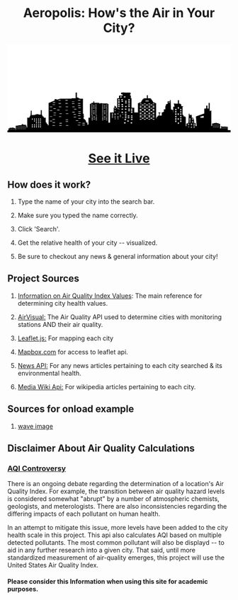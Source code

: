 <h1 align="center"> Aeropolis: How's the Air in Your City? </h1>

<img src="https://github.com/zempo/Aeropolis/blob/master/docs/media/City.svg" alt="picture of city" height="200" width="898" />
<h1 align="center" href="https://zempo.github.io/Aeropolis/">
<a align="center" href="https://zempo.github.io/Aeropolis/">
See it Live
</a> 
</h1>

## How does it work?

1. Type the name of your city into the search bar.

2. Make sure you typed the name correctly.

3. Click 'Search'.

4. Get the relative health of your city -- visualized.

5. Be sure to checkout any news & general information about your city!

## Project Sources

1. [Information on Air Quality Index Values](https://airnow.gov/index.cfm?action=aqibasics.aqi): The main reference for determining city health values.

2. [AirVisual:](https://api-docs.airvisual.com/) The Air Quality API used to determine cities with monitoring stations AND their air quality.

3. [Leaflet.js:](https://leafletjs.com/examples/quick-start/) For mapping each city

4. [Mapbox.com](https://www.mapbox.com/) for access to leaflet api. 

5. [News API:](https://newsapi.org/) For any news articles pertaining to each city searched & its environmental health.

6. [Media Wiki Api:](https://www.mediawiki.org/wiki/API:Main_page) For wikipedia articles pertaining to each city.

## Sources for onload example

1. [wave image](http://3.bp.blogspot.com/-K-hWaquRMIA/UXsRrLBshJI/AAAAAAAAASg/BmLEdogAZDw/s1600/GW-0022.jpg)

## Disclaimer About Air Quality Calculations

### [AQI Controversy](https://www.researchgate.net/publication/282222215_A_Review_on_Air_Quality_Indexing_System)

There is an ongoing debate regarding the determination of a location's Air Quality Index. For example, the transition between air quality hazard levels is considered somewhat "abrupt" by a number of atmospheric chemists, geologists, and meterologists. There are also inconsistencies regarding the differing impacts of each pollutant on human health.

In an attempt to mitigate this issue, more levels have been added to the city health scale in this project. This api also calculates AQI based on multiple detected pollutants.
The most common pollutant will also be displayd -- to aid in any further research into a given city. That said, until more standardized measurement of air-quality emerges, this project will use the United States Air Quality Index.

#### Please consider this Information when using this site for academic purposes.
